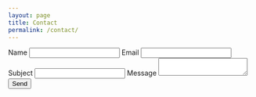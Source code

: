 ```yaml
---
layout: page
title: Contact
permalink: /contact/
---
```


<form action="https://getsimpleform.com/messages?form_api_token=8f5fba27ef813157e5362c46336c2ac6" method="post">
  <!-- the redirect_to is optional, the form will redirect to the referrer on submission -->
  <input type='hidden' name='redirect_to' value='{{ site.url }}/contact' />
  <!-- all your input fields here.... -->
  Name
  <input type='text' name='name' />
  Email
  <input type='text' name='email' />
  Subject
  <input type='text' name='subject' />
  Message
  <textarea name="message"></textarea>
  <input type='submit' value='Send' />
</form>
